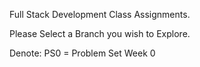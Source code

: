 Full Stack Development Class Assignments.

Please Select a Branch you wish to Explore.

Denote: PS0 = Problem Set Week 0

